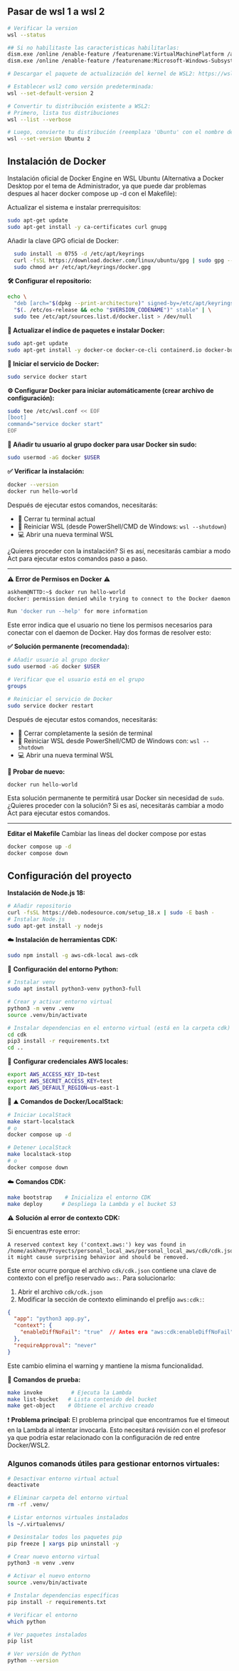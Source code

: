 ## Pasar de wsl 1 a wsl 2
```bash
# Verificar la version
wsl --status

## Si no habilitaste las caracteristicas habilitarlas:
dism.exe /online /enable-feature /featurename:VirtualMachinePlatform /all /norestart
dism.exe /online /enable-feature /featurename:Microsoft-Windows-Subsystem-Linux /all /norestart

# Descargar el paquete de actualización del kernel de WSL2: https://wslstorestorage.blob.core.windows.net/wslblob/wsl_update_x64.msi una vez instalado hacer doble click

# Establecer wsl2 como versión predeterminada:
wsl --set-default-version 2

# Convertir tu distribución existente a WSL2:
# Primero, lista tus distribuciones
wsl --list --verbose

# Luego, convierte tu distribución (reemplaza 'Ubuntu' con el nombre de tu distribución)
wsl --set-version Ubuntu 2
```

## Instalación de Docker

Instalación oficial de Docker Engine en WSL Ubuntu (Alternativa a Docker Desktop por el tema de Administrador, ya que puede dar problemas despues al hacer docker compose up -d con el Makefile):

Actualizar el sistema e instalar prerrequisitos:
```bash
sudo apt-get update
sudo apt-get install -y ca-certificates curl gnupg
```

Añadir la clave GPG oficial de Docker:
```bash
  sudo install -m 0755 -d /etc/apt/keyrings
  curl -fsSL https://download.docker.com/linux/ubuntu/gpg | sudo gpg --dearmor -o /etc/apt/keyrings/docker.gpg
  sudo chmod a+r /etc/apt/keyrings/docker.gpg
```

**🛠️ Configurar el repositorio:**
```bash
echo \
  "deb [arch="$(dpkg --print-architecture)" signed-by=/etc/apt/keyrings/docker.gpg] https://download.docker.com/linux/ubuntu \
  "$(. /etc/os-release && echo "$VERSION_CODENAME")" stable" | \
  sudo tee /etc/apt/sources.list.d/docker.list > /dev/null
```

**🐳 Actualizar el índice de paquetes e instalar Docker:**
```bash
sudo apt-get update
sudo apt-get install -y docker-ce docker-ce-cli containerd.io docker-buildx-plugin docker-compose-plugin
```

**🚀 Iniciar el servicio de Docker:**
```bash
sudo service docker start
```

**⚙️ Configurar Docker para iniciar automáticamente (crear archivo de configuración):**
```bash
sudo tee /etc/wsl.conf << EOF
[boot]
command="service docker start"
EOF
```

**👤 Añadir tu usuario al grupo docker para usar Docker sin sudo:**
```bash
sudo usermod -aG docker $USER
```

**✅ Verificar la instalación:**
```bash
docker --version
docker run hello-world
```
Después de ejecutar estos comandos, necesitarás:

*   🚪 Cerrar tu terminal actual
*   🔄 Reiniciar WSL (desde PowerShell/CMD de Windows: `wsl --shutdown`)
*   💻 Abrir una nueva terminal WSL

¿Quieres proceder con la instalación? Si es así, necesitarás cambiar a modo Act para ejecutar estos comandos paso a paso.

---

⚠️ **Error de Permisos en Docker** ⚠️

```bash
askhem@NTTD:~$ docker run hello-world
docker: permission denied while trying to connect to the Docker daemon socket at unix:///var/run/docker.sock: Head "http://%2Fvar%2Frun%2Fdocker.sock/_ping": dial unix /var/run/docker.sock: connect: permission denied

Run 'docker run --help' for more information
```

Este error indica que el usuario no tiene los permisos necesarios para conectar con el daemon de Docker. Hay dos formas de resolver esto:

**✅ Solución permanente (recomendada):**
```bash
# Añadir usuario al grupo docker
sudo usermod -aG docker $USER

# Verificar que el usuario está en el grupo
groups

# Reiniciar el servicio de Docker
sudo service docker restart
```
Después de ejecutar estos comandos, necesitarás:

*   🚪 Cerrar completamente la sesión de terminal
*   🔄 Reiniciar WSL desde PowerShell/CMD de Windows con: `wsl --shutdown`
*   💻 Abrir una nueva terminal WSL

**🧪 Probar de nuevo:**
```bash
docker run hello-world
```
Esta solución permanente te permitirá usar Docker sin necesidad de `sudo`. ¿Quieres proceder con la solución? Si es así, necesitarás cambiar a modo Act para ejecutar estos comandos.

---

**Editar el Makefile**
Cambiar las lineas del docker compose por estas

```bash
docker compose up -d
docker compose down
```

## Configuración del proyecto

**Instalación de Node.js 18:**
```bash
# Añadir repositorio
curl -fsSL https://deb.nodesource.com/setup_18.x | sudo -E bash -
# Instalar Node.js
sudo apt-get install -y nodejs
```

☁️ **Instalación de herramientas CDK:**
```bash
sudo npm install -g aws-cdk-local aws-cdk
```

🐍 **Configuración del entorno Python:**
```bash
# Instalar venv
sudo apt install python3-venv python3-full

# Crear y activar entorno virtual
python3 -m venv .venv
source .venv/bin/activate

# Instalar dependencias en el entorno virtual (está en la carpeta cdk)
cd cdk
pip3 install -r requirements.txt
cd ..
```

🔑 **Configurar credenciales AWS locales:**
```bash
export AWS_ACCESS_KEY_ID=test
export AWS_SECRET_ACCESS_KEY=test
export AWS_DEFAULT_REGION=us-east-1
```

🐳 ⛰️ **Comandos de Docker/LocalStack:**
```bash
# Iniciar LocalStack
make start-localstack
# o
docker compose up -d

# Detener LocalStack
make localstack-stop
# o
docker compose down
```

☁️ **Comandos CDK:**
```bash
make bootstrap    # Inicializa el entorno CDK
make deploy      # Despliega la Lambda y el bucket S3
```

⚠️ **Solución al error de contexto CDK:**

Si encuentras este error:
```
A reserved context key ('context.aws:') key was found in /home/askhem/Proyects/personal_local_aws/personal_local_aws/cdk/cdk.json, it might cause surprising behavior and should be removed.
```

Este error ocurre porque el archivo `cdk/cdk.json` contiene una clave de contexto con el prefijo reservado `aws:`. Para solucionarlo:

1. Abrir el archivo `cdk/cdk.json`
2. Modificar la sección de contexto eliminando el prefijo `aws:cdk:`:

```json
{
  "app": "python3 app.py",
  "context": {
    "enableDiffNoFail": "true"  // Antes era "aws:cdk:enableDiffNoFail"
  },
  "requireApproval": "never"
}
```

Este cambio elimina el warning y mantiene la misma funcionalidad.

🧪 **Comandos de prueba:**
```bash
make invoke         # Ejecuta la Lambda
make list-bucket   # Lista contenido del bucket
make get-object    # Obtiene el archivo creado
```

❗ **Problema principal:** El problema principal que encontramos fue el timeout en la Lambda al intentar invocarla. Esto necesitará revisión con el profesor ya que podría estar relacionado con la configuración de red entre Docker/WSL2.


### Algunos comanods útiles para gestionar entornos virtuales:

```bash
# Desactivar entorno virtual actual
deactivate

# Eliminar carpeta del entorno virtual
rm -rf .venv/

# Listar entornos virtuales instalados
ls ~/.virtualenvs/

# Desinstalar todos los paquetes pip
pip freeze | xargs pip uninstall -y

# Crear nuevo entorno virtual
python3 -m venv .venv

# Activar el nuevo entorno
source .venv/bin/activate

# Instalar dependencias específicas
pip install -r requirements.txt

# Verificar el entorno
which python

# Ver paquetes instalados
pip list

# Ver versión de Python
python --version
```
